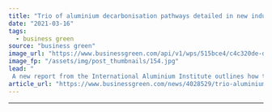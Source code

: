 ```yaml
---
title: "Trio of aluminium decarbonisation pathways detailed in new industry report"
date: "2021-03-16"
tags: 
  - business green
source: "business green"
image_url: "https://www.businessgreen.com/api/v1/wps/515bce4/c4c320de-d642-4a93-8a22-d4e55c7e192f/3/iStock-1050423728-185x114.jpg"
image_fp: "/assets/img/post_thumbnails/154.jpg"
lead: "
 A new report from the International Aluminium Institute outlines how the industry can decarbonise while simultaneously meeting massive increases in anticipated demand ..."
article_url: "https://www.businessgreen.com/news/4028529/trio-aluminium-decarbonisation-pathways-detailed-industry-report"
---
```


---
